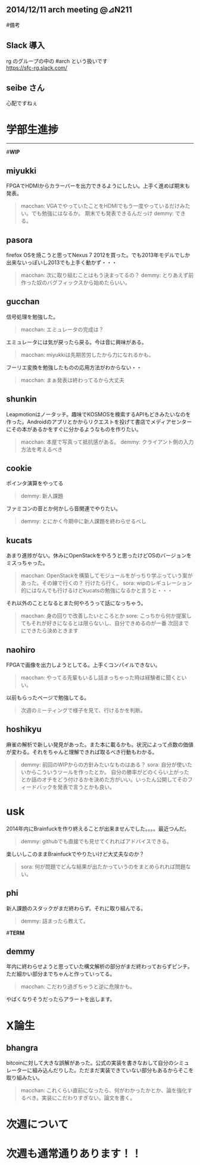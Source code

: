 2014/12/11 arch meeting @⊿N211
---
#備考
## Slack 導入  
rg のグループの中の #arch という扱いです  
https://sfc-rg.slack.com/  

## seibe さん  
心配ですねぇ  

# 学部生進捗  
---
#__WIP__
## miyukki
FPGAでHDMIからカラーバーを出力できるようにしたい。上手く進めば期末も発表。
>macchan: VGAでやっていたことをHDMIでもう一度やっているだけみたい。でも勉強にはなるか。
>期末でも発表できるんだっけ
>demmy: できる。
## pasora
firefox OSを焼こうと思ってNexus 7 2012を買った。でも2013年モデルでしか出来ないっぽいし2013でも上手く動かず・・・
>macchan: 次に取り組むことはもう決まってるの？
>demmy: とりあえず前作った奴のバグフィックスから始めたらいい。
## gucchan
信号処理を勉強した。
>macchan: エミュレータの完成は？

エミュレータには気が戻ったら戻る。今は音に興味がある。
>macchan: miyukkiは先期苦労したから力になれるかも。

フーリエ変換を勉強したものの応用方法がわからない・・
>macchan: まぁ発表は終わってるから大丈夫
## shunkin
Leapmotionはノータッチ。趣味でKOSMOSを検索するAPIもどきみたいなのを作った。Androidのアプリとかからリクエストを投げて書店でメディアセンターにその本があるかをすぐに分かるようなものを作りたい。
>macchan: 本屋で写真って抵抗感がある。
>demmy: クライアント側の入力方法を考えるべき
## cookie
ポインタ演算をやってる
>demmy: 新人課題

ファミコンの音とか何かしら音関連でやりたい。
>demmy: とにかく今期中に新人課題を終わらせるべし
## kucats
あまり進捗がない。休みにOpenStackをやろうと思ったけどOSのバージョンをミスっちゃった。
>macchan: OpenStackを構築してモジュールをがっちり学ぶっていう案があった。その線で行くの？
行けたら行く。
>sora: wipのレギュレーション的にはなんでも行けるけどkucatsの勉強になるかと言うと・・・

それ以外のこととなるとまた何やろうって話になっちゃう。
>macchan: 身の回りで改善したいところとか
>sore: こっちから何か提案してもそれが好きになるとは限らないし、自分できめるのが一番
次回までにできたら決めときます
## naohiro
FPGAで画像を出力しようとしてる。上手くコンパイルできない。
>macchan: やってる先輩もいるし詰まっちゃった時は経験者に聞くといい。

以前もらったページで勉強してる。
>次週のミーティングで様子を見て、行けるかを判断。
## hoshikyu
麻雀の解析で新しい発見があった。また本に載るかも。状況によって点数の価値が変わる。それをちゃんと理解できれば取るべき行動もわかる。
>demmy: 前回のWIPからの方針みたいなものはある？
>sora: 自分が使いたいからこういうツールを作ったとか。
>自分の勝率がどのくらい上がったとか話のオチをどう付けるかを決めた方がいい。いったん公開してそのフィードバックを発表で言うとかも良い。
# usk
2014年内にBrainfuckを作り終えることが出来ませんでした。。。。最近つんだ。
>demmy: githubでも直接でも見せてくれればアドバイスできる。

楽しいしこのままBrainfuckでやりたいけど大丈夫なのか？
>sora: 何が問題でどんな結果が出たかっていうのをまとめられれば問題ない。
## phi
新人課題のスタックがまだ終わらず。それに取り組んでる。
>demmy: 詰まったら教えて。

#__TERM__
## demmy
年内に終わらせようと思っていた構文解析の部分がまだ終わっておらずピンチ。ただ細かい部分までちゃんと作っていってる。
>macchan: こだわり過ぎちゃうと逆に危険かも。
>
やばくなりそうだったらアラートを出します。
# X論生
## bhangra
bitcoinに対して大きな誤解があった。公式の実装を書きなおして自分のシミュレーターに組み込んだりした。ただまだ実装できていない部分もあるからそこを取り組みたい。
>macchan: これくらい直前になったら、何がわかったかとか、論を強化するべき。実装にこだわりすぎない。論文を書く。

# 次週について
# __次週も通常通りあります！！__

